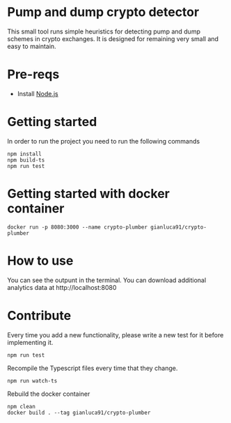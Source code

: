 # Pump and dump crypto detector

This small tool runs simple heuristics for detecting pump and dump schemes in crypto exchanges. It is designed for remaining very small and easy to maintain.

# Pre-reqs
- Install [Node.js](https://nodejs.org/en/)

# Getting started
In order to run the project you need to run the following commands
```
npm install
npm build-ts
npm run test
```

# Getting started with docker container
```
docker run -p 8080:3000 --name crypto-plumber gianluca91/crypto-plumber
```

# How to use 
You can see the outpunt in the terminal.
You can download additional analytics data at http://localhost:8080

# Contribute
Every time you add a new functionality, please write a new test for it before implementing it.
```
npm run test
```

Recompile the Typescript files every time that they change.
```
npm run watch-ts
```

Rebuild the docker container
```
npm clean
docker build . --tag gianluca91/crypto-plumber
```
